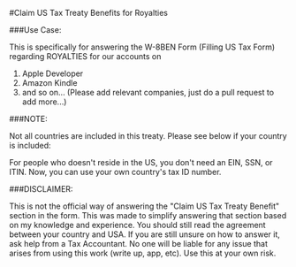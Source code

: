 #Claim US Tax Treaty Benefits for Royalties

###Use Case:

This is specifically for answering the W-8BEN Form (Filling US Tax Form) regarding ROYALTIES for our accounts on 

1. Apple Developer 
2. Amazon Kindle 
3. and so on... (Please add relevant companies, just do a pull request to add more...)

###NOTE:

Not all countries are included in this treaty. Please see below if your country is included:

[//]: # (//Enumerate countries here)


For people who doesn't reside in the US, you don't need an EIN, SSN, or ITIN. Now, you can use your own country's tax ID number.

[//]: # (Provide instructions on how to get one if they want too.)

###DISCLAIMER:

This is not the official way of answering the "Claim US Tax Treaty Benefit" section in the form. This was made to simplify answering that section based on my knowledge and experience. You should still read the agreement between your country and USA. If you are still unsure on how to answer it, ask help from a Tax Accountant. No one will be liable for any issue that arises from using this work (write up, app, etc). Use this at your own risk.